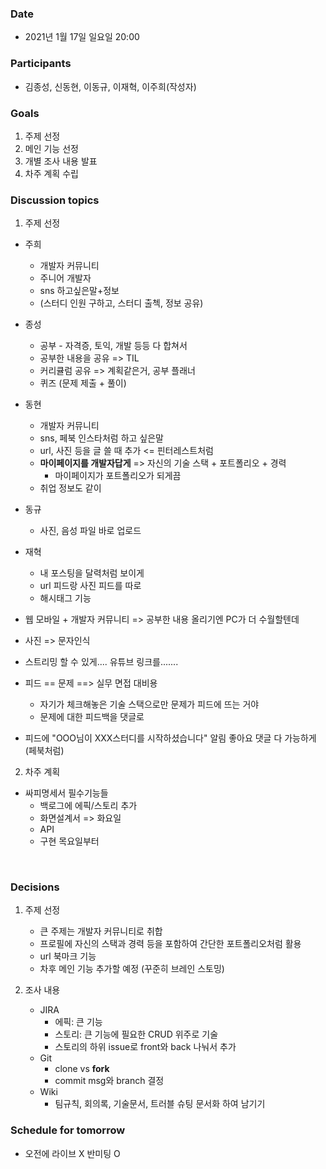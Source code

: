 ### Date  

- 2021년 1월 17일 일요일 20:00
  </br>

### Participants

- 김종성, 신동현, 이동규, 이재혁, 이주희(작성자)
  </br>

### Goals

1. 주제 선정 
2. 메인 기능 선정
3. 개별 조사 내용 발표
4. 차주 계획 수립
   </br>  

### Discussion topics  

1. 주제 선정 

  - 주희
    - 개발자 커뮤니티
    - 주니어 개발자
    - sns 하고싶은말+정보 
    - (스터디 인원 구하고, 스터디 출첵, 정보 공유) 
  - 종성
    - 공부 - 자격증, 토익, 개발 등등 다 합쳐서
    - 공부한 내용을 공유 => TIL
    - 커리큘럼 공유 => 계획같은거, 공부 플래너
    - 퀴즈 (문제 제출 + 풀이)
  - 동현
    - 개발자 커뮤니티 
    - sns, 페북 인스타처럼 하고 싶은말
    - url, 사진 등을 글 쓸 때 추가 <= 핀터레스트처럼
    - **마이페이지를 개발자답게** => 자신의 기술 스택 + 포트폴리오 + 경력 
      - 마이페이지가 포트폴리오가 되게끔
    - 취업 정보도 같이 
  - 동규
    - 사진, 음성 파일 바로 업로드
  - 재혁
    - 내 포스팅을 달력처럼 보이게
    - url 피드랑 사진 피드를 따로
    - 해시태그 기능



- 웹 모바일 + 개발자 커뮤니티 => 공부한 내용 올리기엔 PC가 더 수월할텐데 
- 사진 => 문자인식
- 스트리밍 할 수 있게.... 유튜브 링크를....... 
- 피드 == 문제 ==> 실무 면접 대비용
  - 자기가 체크해놓은 기술 스택으로만 문제가 피드에 뜨는 거야
  - 문제에 대한 피드백을 댓글로 
- 피드에 "OOO님이 XXX스터디를 시작하셨습니다" 알림 좋아요 댓글 다 가능하게 (페북처럼)



2. 차주 계획 

- 싸피명세서 필수기능들 
  - 백로그에 에픽/스토리 추가 
  - 화면설계서 => 화요일 
  - API
  - 구현 목요일부터



</br>   

### Decisions 

1. 주제 선정

   - 큰 주제는 개발자 커뮤니티로 취합
   - 프로필에 자신의 스택과 경력 등을 포함하여 간단한 포트폴리오처럼 활용
   - url 북마크 기능
   - 차후 메인 기능 추가할 예정 (꾸준히 브레인 스토밍)

2. 조사 내용

   - JIRA
     - 에픽: 큰 기능
     - 스토리: 큰 기능에 필요한 CRUD 위주로 기술
     - 스토리의 하위 issue로 front와 back 나눠서 추가
   - Git
     - clone vs **fork**
     - commit msg와 branch 결정
   - Wiki
     - 팀규칙, 회의록, 기술문서, 트러블 슈팅 문서화 하여 남기기

   

### Schedule for tomorrow 

- 오전에 라이브 X 반미팅 O 
  </br> 